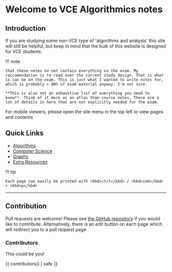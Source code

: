 # Welcome to VCE Algorithmics notes

## Introduction

If you are studying some non-VCE type of 'algorithms and analysis' this site will still be helpful, but keep in mind that the bulk of this website is designed for VCE students.

!!! note

    that these notes no not contain everything on the exam. My reccomendation is to read over the current study design. That is what is can be on the exam. This is just what I wanted to write notes for, which is probably > 80% of exam material anyway. I'm not sure.
    
    **This is also not an exhaustive list of everything you need to know**. Think of it more as an atlas than course notes. There are a lot of details in here that are not explicitly needed for the exam. 


For mobile viewers, please open the site menu in the top left to view pages and contents


## Quick Links

- [Algorithms](algorithms.md)
- [Computer Science](computer-science.md)
- [Graphs](graphs.md)
- [Extra Resources](extra-resources.md)

!!! tip

    Each page can easily be printed with <kbd>ctrl</kbd> / <kbd>cmd</kbd> + <kbd>p</kbd>

---

## Contribution

Pull requests are welcome! Please see [the GitHub repository](https://github.com/mcloughlan/algo-notes) if you would like to contribute. Alternatively, there is an edit button on each page which will redirect you to a pull request page.

### Contributors

This could be you!

{{ contributors() | safe }}
    